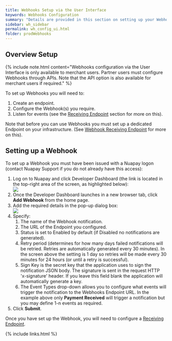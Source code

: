 ```yaml
---
title: Webhooks Setup via the User Interface
keywords: Webhooks Configuration
summary: "Details are provided in this section on setting up your Webhook Endpoint and listening for events via the Nuapay User Interface"
sidebar: wh_sidebar
permalink: wh_config_ui.html
folder: prodWebhooks
---
```


## Overview Setup

{% include note.html content="Webhooks configuration via the User Interface is only available to merchant users. Partner users must configure Webhooks through APIs. Note that the API option is also available for merchant users if required." %}


To set up Webhooks you will need to:

1. Create an endpoint.
1. Configure the Webhook(s) you require.
1. Listen for events (see the [Receiving Endpoint](wh_receivingep.html) section for more on this).


Note that before you can use Webhooks you must set up a dedicated Endpoint on your infrastructure. (See [Webhook Receiving Endpoint](wh_receivingep.html) for more on this).

## Setting up a Webhook

<p>To set up a Webhook you must have been issued with a Nuapay logon (contact Nuapay Support if you do not already have this access): </p>
  <ol>
    <li value="1">Log on to Nuapay and click Developer Dashboard (the link is located in the top-right area of the screen, as highlighted below):</li>
    <img src="images/dev_dboard.png" />
    <li value="2">Once the Developer Dashboard launches in a new browser tab, click <b>Add Webhook</b> from the home page.</li>
    <li value="3">Add the required details in the pop-up dialog box:</li>
    <img src="images/add_webhook_ob.png" />
    <li value="4">Specify: <ol><li value="1">The name of the Webhook notification. </li><li value="2">The URL of the Endpoint you configured.</li><li value="3">Status is set to Enabled by default (if Disabled no notifications are generated).</li><li value="4">Retry period (determines for how many days failed notifications will be retried. Retries are automatically generated every 30 minutes). In the screen above the setting is 1 day so retries will be made every 30 minutes for 24 hours (or until a retry is successful).</li><li value="5">Sign Key is the secret key that the application uses to sign the notification JSON&#160;body. The signature is sent in the request HTTP 'x-signature' header. If you leave this field blank the application will automatically generate a key.</li><li value="6">The Event Types drop-down allows you to configure what events will trigger the notification to the Webhooks Endpoint URL. In the example above only <b>Payment Received</b> will trigger a notification but you may define 1-n events as required.</li></ol></li>
    <li value="5">Click <b>Submit</b>.</li>
</ol>

Once you have set up the Webhook, you will need to configure a [Receiving Endpoint](wh_receivingep.html).

{% include links.html %}
